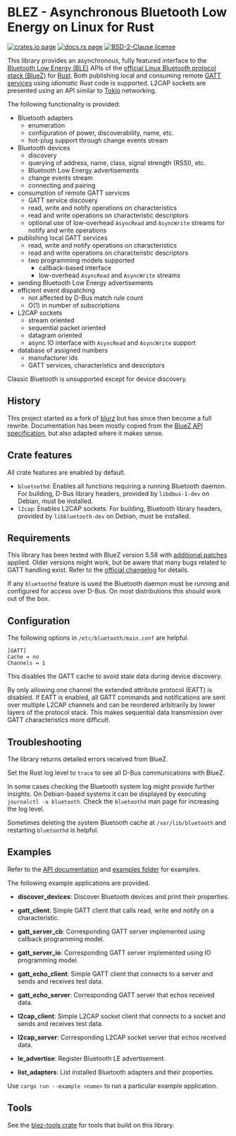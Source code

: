 BLEZ - Asynchronous Bluetooth Low Energy on Linux for Rust
==========================================================

[![crates.io page](https://img.shields.io/crates/v/blez)](https://crates.io/crates/blez)
[![docs.rs page](https://docs.rs/blez/badge.svg)](https://docs.rs/blez)
[![BSD-2-Clause license](https://img.shields.io/crates/l/blez)](https://github.com/surban/blez/blob/master/LICENSE)

This library provides an asynchronous, fully featured interface to the [Bluetooth Low Energy (BLE)](https://en.wikipedia.org/wiki/Bluetooth_Low_Energy)
APIs of the [official Linux Bluetooth protocol stack (BlueZ)](http://www.bluez.org/) for [Rust](https://www.rust-lang.org/).
Both publishing local and consuming remote [GATT services](https://www.oreilly.com/library/view/getting-started-with/9781491900550/ch04.html) using *idiomatic* Rust code is supported.
L2CAP sockets are presented using an API similar to [Tokio](https://tokio.rs/) networking.

The following functionality is provided:

* Bluetooth adapters
    * enumeration
    * configuration of power, discoverability, name, etc.
    * hot-plug support through change events stream
* Bluetooth devices
    * discovery
    * querying of address, name, class, signal strength (RSSI), etc.
    * Bluetooth Low Energy advertisements
    * change events stream
    * connecting and pairing
* consumption of remote GATT services
    * GATT service discovery
    * read, write and notify operations on characteristics
    * read and write operations on characteristic descriptors
    * optional use of low-overhead `AsyncRead` and `AsyncWrite` streams for notify and write operations
* publishing local GATT services
    * read, write and notify operations on characteristics
    * read and write operations on characteristic descriptors
    * two programming models supported
        * callback-based interface
        * low-overhead `AsyncRead` and `AsyncWrite` streams
* sending Bluetooth Low Energy advertisements
* efficient event dispatching
    * not affected by D-Bus match rule count
    * O(1) in number of subscriptions
* L2CAP sockets
    * stream oriented
    * sequential packet oriented
    * datagram oriented
    * async IO interface with `AsyncRead` and `AsyncWrite` support
* database of assigned numbers
    * manufacturer ids
    * GATT services, characteristics and descriptors

Classic Bluetooth is unsupported except for device discovery.

History
-------

This project started as a fork of [blurz](https://github.com/szeged/blurz) but has
since then become a full rewrite.
Documentation has been mostly copied from the
[BlueZ API specification](https://git.kernel.org/pub/scm/bluetooth/bluez.git/tree/doc/), but
also adapted where it makes sense.

Crate features
--------------
All crate features are enabled by default.

* `bluetoothd`: Enables all functions requiring a running Bluetooth daemon.
  For building, D-Bus library headers, provided by `libdbus-1-dev` on Debian, must be installed.
* `l2cap`: Enables L2CAP sockets.
  For building, Bluetooth library headers, provided by `libbluetooth-dev` on Debian, must be installed.

Requirements
------------

This library has been tested with BlueZ version 5.58 with [additional patches](https://github.com/surban/bluez/tree/all-fixes) applied.
Older versions might work, but be aware that many bugs related to GATT handling exist.
Refer to the [official changelog](https://github.com/bluez/bluez/blob/master/ChangeLog) for details.

If any `bluetoothd` feature is used the Bluetooth daemon must be running and configured for access over D-Bus.
On most distributions this should work out of the box.

Configuration
-------------

The following options in `/etc/bluetooth/main.conf` are helpful.

    [GATT]
    Cache = no
    Channels = 1

This disables the GATT cache to avoid stale data during device discovery.

By only allowing one channel the extended attribute protocol (EATT) is disabled.
If EATT is enabled, all GATT commands and notifications are sent over multiple L2CAP channels and can be reordered arbitrarily by lower layers of the protocol stack.
This makes sequential data transmission over GATT characteristics more difficult.

Troubleshooting
---------------

The library returns detailed errors received from BlueZ.

Set the Rust log level to `trace` to see all D-Bus communications with BlueZ.

In some cases checking the Bluetooth system log might provide further insights.
On Debian-based systems it can be displayed by executing `journalctl -u bluetooth`.
Check the `bluetoothd` man page for increasing the log level.

Sometimes deleting the system Bluetooth cache at `/var/lib/bluetooth` and restarting
`bluetoothd` is helpful.

Examples
--------
Refer to the [API documentation](https://docs.rs/blez) and
[examples folder](https://github.com/surban/blez/tree/master/examples) for examples.

The following example applications are provided.

  - **discover_devices**: Discover Bluetooth devices and print their properties.

  - **gatt_client**: Simple GATT client that calls read, write and notify on a characteristic.

  - **gatt_server_cb**: Corresponding GATT server implemented using callback programming model.

  - **gatt_server_io**: Corresponding GATT server implemented using IO programming model.

  - **gatt_echo_client**: Simple GATT client that connects to a server and sends and receives test data.

  - **gatt_echo_server**: Corresponding GATT server that echos received data.

  - **l2cap_client**: Simple L2CAP socket client that connects to a socket and sends and receives test data.

  - **l2cap_server**: Corresponding L2CAP socket server that echos received data.

  - **le_advertise**: Register Bluetooth LE advertisement.

  - **list_adapters**: List installed Bluetooth adapters and their properties.

Use `cargo run --example <name>` to run a particular example application.

Tools
-----

See the [blez-tools crate](https://crates.io/crates/blez-tools) for tools that build on this library.
